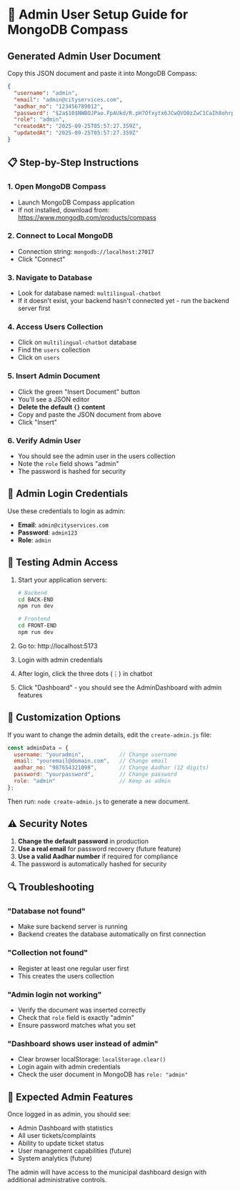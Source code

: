 # 🔐 Admin User Setup Guide for MongoDB Compass

## Generated Admin User Document

Copy this JSON document and paste it into MongoDB Compass:

```json
{
  "username": "admin",
  "email": "admin@cityservices.com",
  "aadhar_no": "123456789012",
  "password": "$2a$10$NWBOJPao.FpAUkd/R.pH7Ofxytx6JCwQVO0zZwC1CaIh8ohrpsqqa",
  "role": "admin",
  "createdAt": "2025-09-25T05:57:27.359Z",
  "updatedAt": "2025-09-25T05:57:27.359Z"
}
```

## 📋 Step-by-Step Instructions

### 1. Open MongoDB Compass
- Launch MongoDB Compass application
- If not installed, download from: https://www.mongodb.com/products/compass

### 2. Connect to Local MongoDB
- Connection string: `mongodb://localhost:27017`
- Click "Connect"

### 3. Navigate to Database
- Look for database named: `multilingual-chatbot`
- If it doesn't exist, your backend hasn't connected yet - run the backend server first

### 4. Access Users Collection
- Click on `multilingual-chatbot` database
- Find the `users` collection
- Click on `users`

### 5. Insert Admin Document
- Click the green "Insert Document" button
- You'll see a JSON editor
- **Delete the default `{}` content**
- Copy and paste the JSON document from above
- Click "Insert"

### 6. Verify Admin User
- You should see the admin user in the users collection
- Note the `role` field shows "admin"
- The password is hashed for security

## 🔑 Admin Login Credentials

Use these credentials to login as admin:

- **Email**: `admin@cityservices.com`
- **Password**: `admin123`
- **Role**: `admin`

## 🎯 Testing Admin Access

1. Start your application servers:
   ```bash
   # Backend
   cd BACK-END
   npm run dev
   
   # Frontend  
   cd FRONT-END
   npm run dev
   ```

2. Go to: http://localhost:5173

3. Login with admin credentials

4. After login, click the three dots (⋮) in chatbot

5. Click "Dashboard" - you should see the AdminDashboard with admin features

## 🔧 Customization Options

If you want to change the admin details, edit the `create-admin.js` file:

```javascript
const adminData = {
  username: "youradmin",           // Change username
  email: "youremail@domain.com",   // Change email  
  aadhar_no: "987654321098",       // Change Aadhar (12 digits)
  password: "yourpassword",        // Change password
  role: "admin"                    // Keep as admin
};
```

Then run: `node create-admin.js` to generate a new document.

## ⚠️ Security Notes

1. **Change the default password** in production
2. **Use a real email** for password recovery (future feature)
3. **Use a valid Aadhar number** if required for compliance
4. The password is automatically hashed for security

## 🔍 Troubleshooting

### "Database not found"
- Make sure backend server is running
- Backend creates the database automatically on first connection

### "Collection not found"  
- Register at least one regular user first
- This creates the users collection

### "Admin login not working"
- Verify the document was inserted correctly
- Check that `role` field is exactly "admin"
- Ensure password matches what you set

### "Dashboard shows user instead of admin"
- Clear browser localStorage: `localStorage.clear()`
- Login again with admin credentials
- Check the user document in MongoDB has `role: "admin"`

## 📱 Expected Admin Features

Once logged in as admin, you should see:
- Admin Dashboard with statistics
- All user tickets/complaints
- Ability to update ticket status
- User management capabilities (future)
- System analytics (future)

The admin will have access to the municipal dashboard design with additional administrative controls.